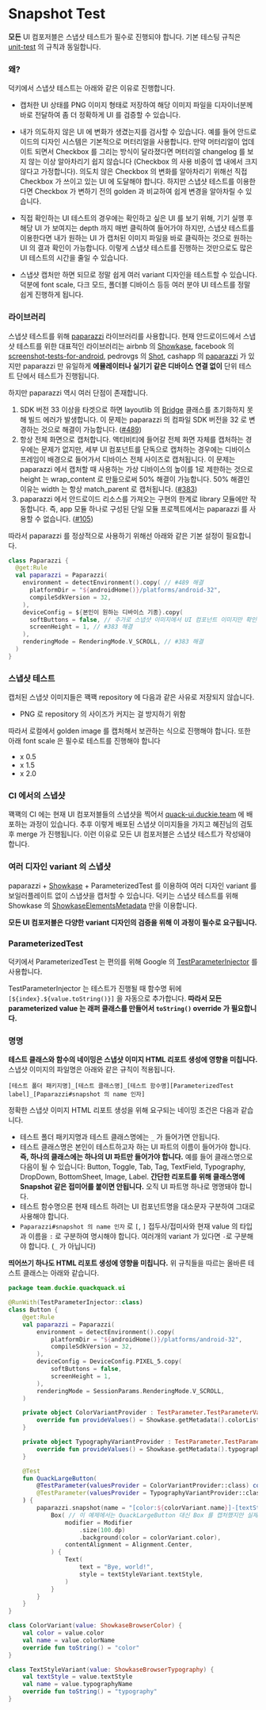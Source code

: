 # Snapshot Test

**모든** UI 컴포저블은 스냅샷 테스트가 필수로 진행되야 합니다. 기본 테스팅 규칙은 [unit-test](unit-test.md) 의 규칙과 동일합니다.

### 왜?

덕키에서 스냅샷 테스트는 아래와 같은 이유로 진행합니다.

- 캡처한 UI 상태를 PNG 이미지 형태로 저장하여 해당 이미지 파일을 디자이너분께 바로 전달하여 좀 더 정확하게 UI 를 검증할 수 있습니다.

- 내가 의도하지 않은 UI 에 변화가 생겼는지를 검사할 수 있습니다. 예를 들어 안드로이드의 디자인 시스템은 기본적으로 머터리얼을 사용합니다. 만약 머터리얼이 업데이트 되면서 Checkbox 를 그리는 방식이 달라졌다면 머터리얼 changelog 를 보지 않는 이상 알아차리기 쉽지 않습니다 (Checkbox 의 사용 비중이 앱 내에서 크지 않다고 가정합니다). 의도치 않은 Checkbox 의 변화를 알아차리기 위해선 직접 Checkbox 가 쓰이고 있는 UI 에 도달해야 합니다. 하지만 스냅샷 테스트를 이용한다면 Checkbox 가 변하기 전의 golden 과 비교하여 쉽게 변경을 알아차릴 수 있습니다.

- 직접 확인하는 UI 테스트의 경우에는 확인하고 싶은 UI 를 보기 위해, 기기 실행 후 해당 UI 가 보여지는 depth 까지 매번 클릭하여 들어가야 하지만, 스냅샷 테스트를 이용한다면 내가 원하는 UI 가 캡처된 이미지 파일을 바로 클릭하는 것으로 원하는 UI 의 결과 확인이 가능합니다. 이렇게 스냅샷 테스트를 진행하는 것만으로도 많은 UI 테스트의 시간을 줄일 수 있습니다.
- 스냅샷 캡처만 하면 되므로 정말 쉽게 여러 variant 디자인을 테스트할 수 있습니다. 덕분에 font scale, 다크 모드, 폴더블 디바이스 등등 여러 분야 UI 테스트를 정말 쉽게 진행하게 됩니다.

### 라이브러리

스냅샷 테스트를 위해 [paparazzi](https://github.com/cashapp/paparazzi) 라이브러리를 사용합니다. 현재 안드로이드에서 스냅샷 테스트를 위한 대표적인 라이브러리는 airbnb 의 [Showkase](https://github.com/airbnb/Showkase), facebook 의 [screenshot-tests-for-android](https://github.com/facebook/screenshot-tests-for-android), pedrovgs 의 [Shot](https://github.com/pedrovgs/Shot), cashapp 의 [paparazzi](https://github.com/cashapp/paparazzi) 가 있지만 paparazzi 만 유일하게 **에뮬레이터나 실기기 같은 디바이스 연결 없이** 단위 테스트 단에서 테스트가 진행됩니다.

하지만 paparazzi 역시 여러 단점이 존재합니다.

1. SDK 버전 33 이상을 타겟으로 하면 layoutlib 의 [Bridge](https://cs.android.com/android/platform/superproject/+/master:frameworks/layoutlib/bridge/src/com/android/layoutlib/bridge/Bridge.java;l=85) 클래스를 초기화하지 못해 빌드 에러가 발생합니다. 이 문제는 paparazzi 의 컴파일 SDK 버전을 32 로 변경하는 것으로 해결이 가능합니다. ([#489](https://github.com/cashapp/paparazzi/issues/489))
2. 항상 전체 화면으로 캡처합니다. 액티비티에 들어갈 전체 화면 자체를 캡처하는 경우에는 문제가 없지만, 세부 UI 컴포넌트를 단독으로 캡처하는 경우에는 디바이스 프레임이 배경으로 들어가서 디바이스 전체 사이즈로 캡처됩니다. 이 문제는 paparazzi 에서 캡처할 때 사용하는 가상 디바이스의 높이를 1로 제한하는 것으로 height 는 wrap_content 로 만듦으로써 50% 해결이 가능합니다. 50% 해결인 이유는 width 는 항상 match_parent 로 캡처됩니다. ([#383](https://github.com/cashapp/paparazzi/issues/383))
3. paparazzi 에서 안드로이드 리소스를 가져오는 구현의 한계로 library 모듈에만 작동합니다. 즉, app 모듈 하나로 구성된 단일 모듈 프로젝트에서는 paparazzi 를 사용할 수 없습니다. ([#105](https://github.com/cashapp/paparazzi/issues/105))

따라서 paparazzi 를 정상적으로 사용하기 위해선 아래와 같은 기본 설정이 필요합니다.

```kotlin
class Paparazzi {
  @get:Rule
  val paparazzi = Paparazzi(
    environment = detectEnvironment().copy( // #489 해결
      platformDir = "${androidHome()}/platforms/android-32",
      compileSdkVersion = 32,
    ),
    deviceConfig = ${본인이 원하는 디바이스 기종}.copy(
      softButtons = false, // 추가로 스냅샷 이미지에서 UI 컴포넌트 이미지만 확인하기 위해 Soft Button 을 가려야 합니다.
      screenHeight = 1, // #383 해결
    ),
    renderingMode = RenderingMode.V_SCROLL, // #383 해결
  )
}
```

### 스냅샷 테스트

캡처된 스냅샷 이미지들은 꽥꽥 repository 에 다음과 같은 사유로 저장되지 않습니다.

- PNG 로 repository 의 사이즈가 커지는 걸 방지하기 위함

따라서 로컬에서 golden image 를 캡처해서 보관하는 식으로 진행해야 합니다. 또한 아래 font scale 은 필수로 테스트를 진행해야 합니다

- x 0.5
- x 1.5
- x 2.0

### CI 에서의 스냅샷

꽥꽥의 CI 에는 현재 UI 컴포저블들의 스냅샷을 찍어서 [quack-ui.duckie.team](https://quack-ui.duckie.team/) 에 배포하는 과정이 있습니다. 추후 이렇게 배포된 스냅샷 이미지들을 가지고 혜진님의 검토 후 merge 가 진행됩니다. 이런 이유로 모든 UI 컴포저블은 스냅샷 테스트가 작성돼야 합니다.

### 여러 디자인 variant 의 스냅샷

paparazzi + [Showkase](https://github.com/airbnb/Showkase) + ParameterizedTest 를 이용하여 여러 디자인 variant 를 보일러플레이트 없이 스냅샷을 캡처할 수 있습니다. 덕키는 스냅샷 테스트를 위해 Showkase 의 [ShowkaseElementsMetadata](https://github.com/airbnb/Showkase/blob/master/showkase/src/main/java/com/airbnb/android/showkase/models/ShowkaseElementsMetadata.kt) 만을 이용합니다.

**모든 UI 컴포저블은 다양한 variant 디자인의 검증을 위해 이 과정이 필수로 요구됩니다.**

###  ParameterizedTest

덕키에서 ParameterizedTest 는 편의를 위해 Google 의 [TestParameterInjector](https://github.com/google/TestParameterInjector) 를 사용합니다.

TestParameterInjector 는 테스트가 진행될 때 함수명 뒤에 `[${index}.${value.toString()}]` 을 자동으로 추가합니다. **따라서 모든 parameterized value 는 래퍼 클래스를 만들어서 `toString()` override 가 필요합니다.**

### 명명

**테스트 클래스와 함수의 네이밍은 스냅샷 이미지 HTML 리포트 생성에 영향을 미칩니다.** 스냅샷 이미지의 파일명은 아래와 같은 규칙이 적용됩니다.

```
[테스트 폴더 패키지명]_[테스트 클래스명]_[테스트 함수명][ParameterizedTest label]_[Paparazzi#snapshot 의 name 인자]
```

정확한 스냅샷 이미지 HTML 리포트 생성을 위해 요구되는 네이밍 조건은 다음과 같습니다.

- 테스트 폴더 패키지명과 테스트 클래스명에는 `_` 가 들어가면 안됩니다.
- 테스트 클래스명은 본인이 테스트하고자 하는 UI 파트의 이름이 들어가야 합니다. **즉, 하나의 클래스에는 하나의 UI 파트만 들어가야 합니다.** 예를 들어 클래스명으로 다음이 될 수 있습니다: Button, Toggle, Tab, Tag, TextField, Typography, DropDown, BottomSheet, Image, Label. **간단한 리포트를 위해 클래스명에 Snapshot 같은 접미어를 붙이면 안됩니다.** 오직 UI 파트명 하나로 명명돼야 합니다.
- 테스트 함수명으론 현재 테스트 하려는 UI 컴포넌트명을 대소문자 구분하여 그대로 사용해야 합니다.
- `Paparazzi#snapshot 의 name 인자` 로 `[`, `]` 접두사/접미사와 현재 value 의 타입과 이름을 `:` 로 구분하여 명시해야 합니다. 여러개의 variant 가 있다면 `-`로 구분해야 합니다. (`_` 가 아닙니다)

**띄어쓰기 하나도 HTML 리포트 생성에 영향을 미칩니다.** 위 규칙들을 따르는 올바른 테스트 클래스는 아래와 같습니다.

```kotlin
package team.duckie.quackquack.ui

@RunWith(TestParameterInjector::class)
class Button {
    @get:Rule
    val paparazzi = Paparazzi(
        environment = detectEnvironment().copy(
            platformDir = "${androidHome()}/platforms/android-32",
            compileSdkVersion = 32,
        ),
        deviceConfig = DeviceConfig.PIXEL_5.copy(
            softButtons = false,
            screenHeight = 1,
        ),
        renderingMode = SessionParams.RenderingMode.V_SCROLL,
    )

    private object ColorVariantProvider : TestParameter.TestParameterValuesProvider {
        override fun provideValues() = Showkase.getMetadata().colorList.map(::ColorVariant)
    }

    private object TypographyVariantProvider : TestParameter.TestParameterValuesProvider {
        override fun provideValues() = Showkase.getMetadata().typographyList.map(::TextStyleVariant)
    }

    @Test
    fun QuackLargeButton(
        @TestParameter(valuesProvider = ColorVariantProvider::class) colorVariant: ColorVariant,
        @TestParameter(valuesProvider = TypographyVariantProvider::class) textStyleVariant: TextStyleVariant,
    ) {
        paparazzi.snapshot(name = "[color:${colorVariant.name}]-[textStyle:${textStyleVariant.name}]") {
            Box( // 이 예제에서는 QuackLargeButton 대신 Box 를 캡처했지만 실제 테스트에서는 실제 UI 컴포넌트가 사용돼야 합니다.
                modifier = Modifier
                    .size(100.dp)
                    .background(color = colorVariant.color),
                contentAlignment = Alignment.Center,
            ) {
                Text(
                    text = "Bye, world!",
                    style = textStyleVariant.textStyle,
                )
            }
        }
    }
}

class ColorVariant(value: ShowkaseBrowserColor) {
    val color = value.color
    val name = value.colorName
    override fun toString() = "color"
}

class TextStyleVariant(value: ShowkaseBrowserTypography) {
    val textStyle = value.textStyle
    val name = value.typographyName
    override fun toString() = "typography"
}
```
